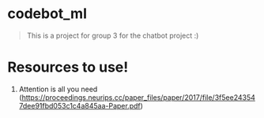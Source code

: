 # codebot_ml

> This is a project for group 3 for the chatbot project
> :)

# Resources to use!
1. Attention is all you need (https://proceedings.neurips.cc/paper_files/paper/2017/file/3f5ee243547dee91fbd053c1c4a845aa-Paper.pdf)
